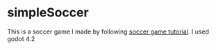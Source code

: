 # simpleSoccer
This is a soccer game I made by following [soccer game tutorial](https://youtu.be/5GnMlg9HkvA?si=yKrb2EVjH3NjfDtt). I used godot 4.2
